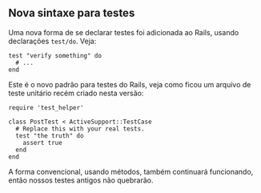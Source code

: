 ## Nova sintaxe para testes

Uma nova forma de se declarar testes foi adicionada ao Rails, usando declarações `test/do`. Veja:

	test "verify something" do
	  # ...
	end

Este é o novo padrão para testes do Rails, veja como ficou um arquivo de teste unitário recém criado nesta versão:

	require 'test_helper'

	class PostTest < ActiveSupport::TestCase
	  # Replace this with your real tests.
	  test "the truth" do
	    assert true
	  end
	end

A forma convencional, usando métodos, também continuará funcionando, então nossos testes antigos não quebrarão.
